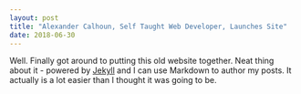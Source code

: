```yaml
---
layout: post
title: "Alexander Calhoun, Self Taught Web Developer, Launches Site"
date: 2018-06-30
---
```


Well. Finally got around to putting this old website together. Neat thing about it - powered by [Jekyll](http://jekyllrb.com) and I can use Markdown to author my posts. It actually is a lot easier than I thought it was going to be.

